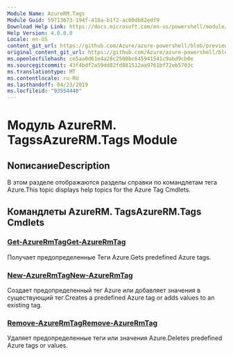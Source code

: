 ```yaml
---
Module Name: AzureRM.Tags
Module Guid: 59713673-194f-418a-b1f2-ac60db82edf9
Download Help Link: https://docs.microsoft.com/en-us/powershell/module/azurerm.tags
Help Version: 4.0.0.0
Locale: en-US
content_git_url: https://github.com/Azure/azure-powershell/blob/preview/src/ResourceManager/Tags/Commands.Tags/help/AzureRM.Tags.md
original_content_git_url: https://github.com/Azure/azure-powershell/blob/preview/src/ResourceManager/Tags/Commands.Tags/help/AzureRM.Tags.md
ms.openlocfilehash: ce5aa0d61e4a28c2508bc645941541c9abd9cb0e
ms.sourcegitcommit: 43f4bdf2a59dd82fd881512aa9761bf72eb5703c
ms.translationtype: MT
ms.contentlocale: ru-RU
ms.lasthandoff: 04/23/2019
ms.locfileid: "93554440"
---
```

# <span data-ttu-id="1b1d6-101">Модуль AzureRM. Tagss</span><span class="sxs-lookup"><span data-stu-id="1b1d6-101">AzureRM.Tags Module</span></span>
## <span data-ttu-id="1b1d6-102">Nописание</span><span class="sxs-lookup"><span data-stu-id="1b1d6-102">Description</span></span>
<span data-ttu-id="1b1d6-103">В этом разделе отображаются разделы справки по командлетам тега Azure.</span><span class="sxs-lookup"><span data-stu-id="1b1d6-103">This topic displays help topics for the Azure Tag Cmdlets.</span></span>

## <span data-ttu-id="1b1d6-104">Командлеты AzureRM. Tags</span><span class="sxs-lookup"><span data-stu-id="1b1d6-104">AzureRM.Tags Cmdlets</span></span>
### [<span data-ttu-id="1b1d6-105">Get-AzureRmTag</span><span class="sxs-lookup"><span data-stu-id="1b1d6-105">Get-AzureRmTag</span></span>](Get-AzureRmTag.md)
<span data-ttu-id="1b1d6-106">Получает предопределенные Теги Azure.</span><span class="sxs-lookup"><span data-stu-id="1b1d6-106">Gets predefined Azure tags.</span></span>

### [<span data-ttu-id="1b1d6-107">New-AzureRmTag</span><span class="sxs-lookup"><span data-stu-id="1b1d6-107">New-AzureRmTag</span></span>](New-AzureRmTag.md)
<span data-ttu-id="1b1d6-108">Создает предопределенный тег Azure или добавляет значения в существующий тег.</span><span class="sxs-lookup"><span data-stu-id="1b1d6-108">Creates a predefined Azure tag or adds values to an existing tag.</span></span>

### [<span data-ttu-id="1b1d6-109">Remove-AzureRmTag</span><span class="sxs-lookup"><span data-stu-id="1b1d6-109">Remove-AzureRmTag</span></span>](Remove-AzureRmTag.md)
<span data-ttu-id="1b1d6-110">Удаляет предопределенные теги или значения Azure.</span><span class="sxs-lookup"><span data-stu-id="1b1d6-110">Deletes predefined Azure tags or values.</span></span>

